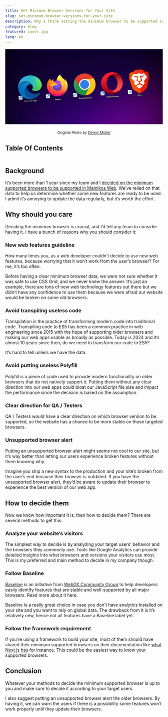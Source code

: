 ```yaml
---
title: Set Minimum Browser Versions for Your Site
slug: set-minimum-browser-versions-for-your-site
description: Why I think setting the minimum browser to be supported is crucial
category: blog
featured: cover.jpg
lang: en
---
```


<img src="cover.jpg" alt="Set Minimum Browser Versions for Your Site" />

<p align="center"><small><span>Original Photo by <a href="https://unsplash.com/photos/logo-JySoEnr-eOg?utm_content=creditShareLink&utm_medium=referral&utm_source=unsplash" target="_blank" rel="noopener">Denny Müller</a></span></small></p>


## Table Of Contents

```toc

```


## Background

It’s been more than 1 year since my team and I [decided on the minimum supported browsers to be supported in Mamikos Web](https://medium.com/mamitech/deciding-the-minimum-browser-versions-to-be-supported-in-mamikos-com-e493d2d04caf). 
We’ve relied on that data to help us determine whether some new features are ready to be used. 
I admit it’s annoying to update the data regularly, but it’s worth the effort.

## Why should you care

Deciding the minimum browser is crucial, and I’d tell any team to consider having it. I have a bunch of reasons why you should consider it:

### New web features guideline

How many times you, as a web developer couldn’t decide to use new web features, because worrying that it won’t work from the user’s browser? For me, it’s too often.

Before having a clear minimum browser data, we were not sure whether it was safe to use CSS Grid, and we never knew the answer. It’s just an example, there are tons of new web technology features out there but we didn’t have any confidence to use them because we were afraid our website would be broken on some old browsers.

### Avoid transpiling useless code

Transpilation is the practice of transforming modern code into traditional code. Transpiling code to ES5 has been a common practice in web engineering since 2015 with the hope of supporting older browsers and making our web apps usable as broadly as possible. Today is 2024 and it’s almost 10 years since then, do we need to transform our code to ES5?

It’s hard to tell unless we have the data.

### Avoid putting useless Polyfill 

Polyfill is a piece of code used to provide modern functionality on older browsers that do not natively support it. Putting them without any clear direction into our web apps could bloat our JavaScript file size and impact the performance since the decision is based on the assumption.

### Clear direction for QA / Testers

QA / Testers would have a clear direction on which browser version to be supported, so the website has a chance to be more stable on those targeted browsers.

### Unsupported browser alert 

Putting an unsupported browser alert might seems not cool to our site, but it’s way better than letting our users experience broken features without them knowing why.

Imagine you ship a new syntax to the production and your site’s broken from the user’s end because their browser is outdated. If you have the unsupported browser alert, they’d be aware to update their browser to experience the best version of our web app.

## How to decide them

Now we know how important it is, then how to decide them? There are several methods to get this: 

### Analyze your website’s visitors

The simplest way to decide is by analyzing your target users’ behavior and the browsers they commonly use. Tools like Google Analytics can provide detailed insights into what browsers and versions your visitors use most. This is my preferred and main method to decide in my company though.

### Follow Baseline 

[Baseline](https://web.dev/baseline) is an initiative from [WebDX Community Group](https://www.w3.org/community/webdx/) to help developers easily identify features that are stable and well-supported by all major browsers. Read more about it here.

Baseline is a really great choice in case you don’t have analytics installed on your site and you want to rely on global data. The drawback from it is it’s relatively new, hence not all features have a Baseline label yet. 

### Follow the framework requirement

If you’re using a framework to build your site, most of them should have shared their minimum supported browsers on their documentation like [what Next.js has](https://nextjs.org/docs/architecture/supported-browsers) for instance. This could be the easiest way to know your supported browsers.

## Conclusion 

Whatever your methods to decide the minimum supported browser is up to you and make sure to decide it according to your target users.

I also suggest putting an unsupported browser alert the older browsers. By having it, we can warn the users if there is a possibility some features won’t work properly until they update their browsers.
